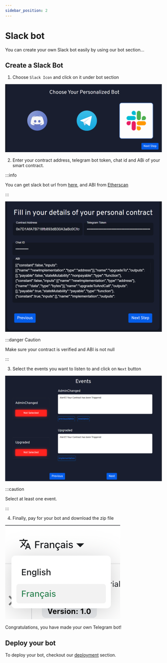 ```yaml
---
sidebar_position: 2
---
```


# Slack bot

You can create your own Slack bot easily by using our bot section...

## Create a Slack Bot

1. Choose `Slack Icon` and click on it under bot section

![Slack Icon](./img/slack-icon.png)

2. Enter your contract address, telegram bot token, chat id and ABi of your smart contract.

:::info

You can get slack bot url from [here](https://api.slack.com/bot-users), and ABI from [Etherscan](https://etherscan.io/)

:::

![Slack Bot form](./img/telegram-contract-form.png)

:::danger Caution

Make sure your contract is verified and ABI is not null

:::

3. Select the events you want to listen to and click on `Next` button

![Slack bot events](./img/select-events.png)

:::caution

Select at least one event.

:::

4. Finally, pay for your bot and download the zip file

![Docs Version Dropdown](./img/localeDropdown.png)

Congratulations, you have made your own Telegram bot!

## Deploy your bot

To deploy your bot, checkout our [deployment](/deployment/credence) section.
